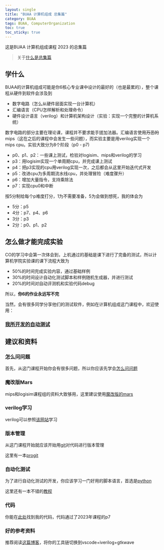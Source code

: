 ```yaml
---
layout: single
title: "BUAA 计算机组成 总集篇"
category: BUAA
tags: BUAA, ComputerOrganization
toc: true
toc_sticky: true
---
```


这是BUAA 计算机组成课程 2023 的总集篇

> 关于[什么是总集篇](/What-is-summary/index)

## 学什么

BUAA的计算机组成可能是你6核心专业课中设计的最好的（也是最累的），整个课程从硬件到软件会涉及到

* 数字电路（怎么从硬件层面实现一台计算机）
* 汇编语言（CPU怎样解析和处理命令）
* 硬件设计语言（verilog）和计算机架构设计（实验：实现一个完整的计算机系统）

数字电路的部分主要在理论课，课程并不要求能手搓加法器。汇编语言使用~~万恶的~~mips（这在之后的课程中会发生一些问题），而实验主要是用verilog实现一个mips cpu。实验大致分为8个阶段（p0 - p7)

* p0、p1、p2：一些课上测试，检验对logisim、mips和verilog的学习
* p3：用logisim实现一个单周期cpu，并完成课上测试
* p4：把p3实现的cpu用verilog实现一次，之后都会从这里开始迭代式开发
* p5：改进cpu为多周期流水线cpu，并处理冒险（难度骤升）
* p6：增加大量指令，支持乘除法
* p7：实现cpu0和中断

按5分制给每个p难度打分，1为不需要准备，5为会做到想死，我的体会为

* 5分：p5
* 4分：p7、p4、p6
* 3分：p3
* 2分：p0、p1、p2

## 怎么做才能完成实验

CO的学习中会第一次体会到，上机通过的基础是课下进行了完备的测试，所以计算机学院实验课的课下流程大致为

* 50%的时间完成实验内容，通过基础样例
* 30%的时间设计自动化测试脚本和样例随机生成器，并进行测试
* 20%的时间对自动评测机和实验代码debug

所以，**你6的作业永远写不完**

当然，会有很多同学分享他们的测试软件，例如在计算机组成这门课程中，欢迎使用：

### [我所开发的自动测试](https://github.com/FyVoid/BUAA_CO_tester)

## 建议和资料

### 怎么问问题

首先，从这门课程开始你会有很多问题，所以你应该先学会[怎么问问题](https://github.com/ryanhanwu/How-To-Ask-Questions-The-Smart-Way)

### 魔改版Mars

mips和logisim课程组的资料大致够用，这里建议使用[魔改版的mars](https://github.com/Toby-Shi-cloud/Mars-with-BUAA-CO-extension)

### verilog学习

verilog可以参照[该网站](https://hdlbits.01xz.net/wiki/Main_Page)学习

### 版本管理

从这门课程开始就应该开始用[git](https://git-scm.com/)对代码进行版本管理

这里有一本[progit](/Download/progit.pdf)

### 自动化测试

为了进行自动化测试的开发，你应该学习一门好用的脚本语言，首选是[python](https://www.python.org/)

这里还有一本不错的[教程](/Download/python-tutorial.pdf)

### 代码

你能在[此处](https://github.com/FyVoid/BUAA_CO_2023)找到我的代码，代码通过了2023年课程的p7

### 好的参考资料

推荐阅读[这篇博客](/buaa/在Mac下使用iverilog和gtkwave进行verilog仿真/)，将你的工具链切换到vscode+iverilog+gtkwave
